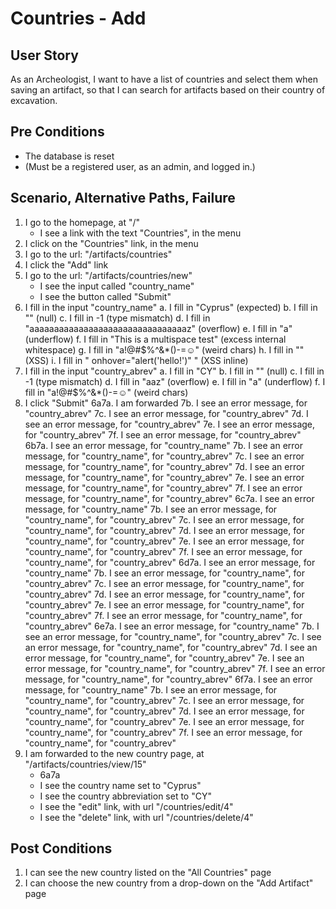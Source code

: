 # Countries - Add

## User Story

As an Archeologist, I want to have a list of countries and select them when saving an artifact, so that I can search for artifacts based on their country of excavation.

## Pre Conditions

- The database is reset
- (Must be a registered user, as an admin, and logged in.)

## Scenario, Alternative Paths, Failure

1. I go to the homepage, at "/"
	- I see a link with the text "Countries", in the menu
2. I click on the "Countries" link, in the menu
3. I go to the url: "/artifacts/countries"
4. I click the "Add" link
5. I go to the url: "/artifacts/countries/new"
	- I see the input called "country_name"
	- I see the button called "Submit"
6. I fill in the input "country_name"
  a. I fill in "Cyprus" (expected)
  b. I fill in "" (null)
  c. I fill in -1 (type mismatch)
  d. I fill in "aaaaaaaaaaaaaaaaaaaaaaaaaaaaaaaaz" (overflow)
  e. I fill in "a" (underflow)
  f. I fill in "This    is a multispace test" (excess internal whitespace)
  g. I fill in "a!@#$%^&*()-=☺" (weird chars)
  h. I fill in "<script>alert("hello!")</script>" (XSS)
  i. I fill in " onhover="alert('hello!')" " (XSS inline)
7. I fill in the input "country_abrev"
    a. I fill in "CY"
    b. I fill in "" (null)
    c. I fill in -1 (type mismatch)
    d. I fill in "aaz" (overflow)
    e. I fill in "a" (underflow)
    f. I fill in "a!@#$%^&*()-=☺" (weird chars)
8. I click "Submit"
    6a7a. I am forwarded
      7b. I see an error message, for "country_abrev"
      7c. I see an error message, for "country_abrev"
      7d. I see an error message, for "country_abrev"
      7e. I see an error message, for "country_abrev"
      7f. I see an error message, for "country_abrev"
    6b7a. I see an error message, for "country_name"
      7b. I see an error message, for "country_name", for "country_abrev"
      7c. I see an error message, for "country_name", for "country_abrev"
      7d. I see an error message, for "country_name", for "country_abrev"
      7e. I see an error message, for "country_name", for "country_abrev"
      7f. I see an error message, for "country_name", for "country_abrev"
    6c7a. I see an error message, for "country_name"
      7b. I see an error message, for "country_name", for "country_abrev"
      7c. I see an error message, for "country_name", for "country_abrev"
      7d. I see an error message, for "country_name", for "country_abrev"
      7e. I see an error message, for "country_name", for "country_abrev"
      7f. I see an error message, for "country_name", for "country_abrev"
    6d7a. I see an error message, for "country_name"
      7b. I see an error message, for "country_name", for "country_abrev"
      7c. I see an error message, for "country_name", for "country_abrev"
      7d. I see an error message, for "country_name", for "country_abrev"
      7e. I see an error message, for "country_name", for "country_abrev"
      7f. I see an error message, for "country_name", for "country_abrev"
    6e7a. I see an error message, for "country_name"
      7b. I see an error message, for "country_name", for "country_abrev"
      7c. I see an error message, for "country_name", for "country_abrev"
      7d. I see an error message, for "country_name", for "country_abrev"
      7e. I see an error message, for "country_name", for "country_abrev"
      7f. I see an error message, for "country_name", for "country_abrev"
    6f7a. I see an error message, for "country_name"
      7b. I see an error message, for "country_name", for "country_abrev"
      7c. I see an error message, for "country_name", for "country_abrev"
      7d. I see an error message, for "country_name", for "country_abrev"
      7e. I see an error message, for "country_name", for "country_abrev"
      7f. I see an error message, for "country_name", for "country_abrev"
9. I am forwarded to the new country page, at "/artifacts/countries/view/15"
    - 6a7a
    - I see the country name set to "Cyprus"
    - I see the country abbreviation set to "CY"
    - I see the "edit" link, with url "/countries/edit/4"
    - I see the "delete" link, with url "/countries/delete/4"

## Post Conditions

1. I can see the new country listed on the "All Countries" page
2. I can choose the new country from a drop-down on the "Add Artifact" page
